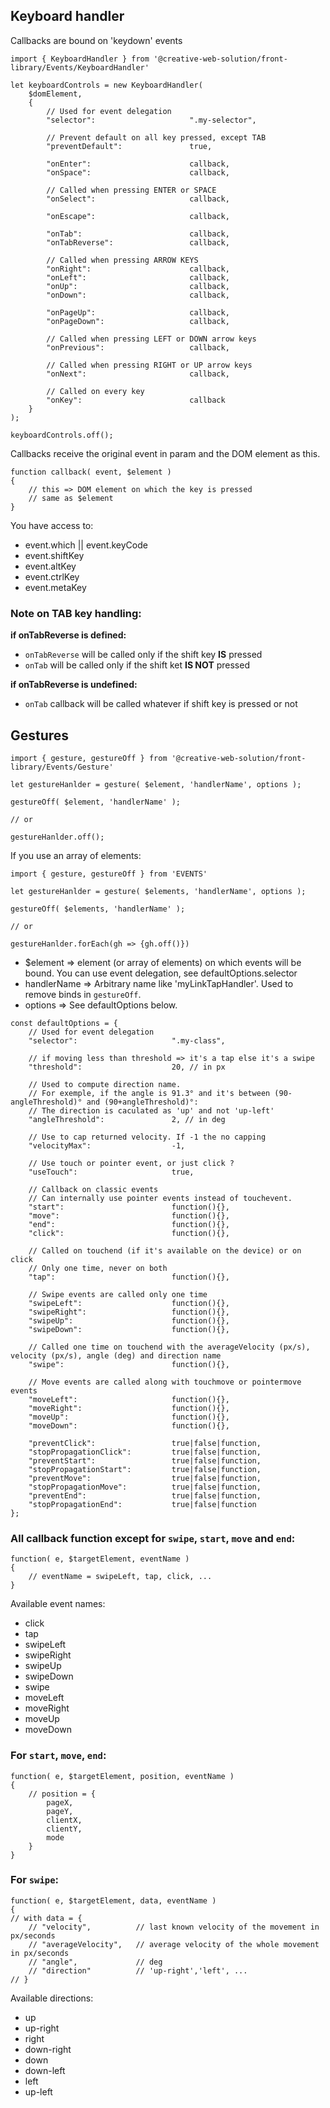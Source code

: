 ## Keyboard handler


Callbacks are bound on 'keydown' events


```
import { KeyboardHandler } from '@creative-web-solution/front-library/Events/KeyboardHandler'

let keyboardControls = new KeyboardHandler(
    $domElement,
    {
        // Used for event delegation
        "selector":                     ".my-selector",

        // Prevent default on all key pressed, except TAB
        "preventDefault":               true,

        "onEnter":                      callback,
        "onSpace":                      callback,

        // Called when pressing ENTER or SPACE
        "onSelect":                     callback,

        "onEscape":                     callback,

        "onTab":                        callback,
        "onTabReverse":                 callback,

        // Called when pressing ARROW KEYS
        "onRight":                      callback,
        "onLeft":                       callback,
        "onUp":                         callback,
        "onDown":                       callback,

        "onPageUp":                     callback,
        "onPageDown":                   callback,

        // Called when pressing LEFT or DOWN arrow keys
        "onPrevious":                   callback,

        // Called when pressing RIGHT or UP arrow keys
        "onNext":                       callback,

        // Called on every key
        "onKey":                        callback
    }
);

keyboardControls.off();
```


Callbacks receive the original event in param and the DOM element as this.

```
function callback( event, $element )
{
    // this => DOM element on which the key is pressed
    // same as $element
}
```

You have access to:

* event.which || event.keyCode
* event.shiftKey
* event.altKey
* event.ctrlKey
* event.metaKey


### Note on TAB key handling:

**if onTabReverse is defined:**

* `onTabReverse` will be called only if the shift key **IS** pressed
* `onTab` will be called only if the shift ket **IS NOT** pressed


**if onTabReverse is undefined:**

* `onTab` callback will be called whatever if shift key is pressed or not

## Gestures

```
import { gesture, gestureOff } from '@creative-web-solution/front-library/Events/Gesture'

let gestureHanlder = gesture( $element, 'handlerName', options );

gestureOff( $element, 'handlerName' );

// or

gestureHanlder.off();
```

If you use an array of elements:

```
import { gesture, gestureOff } from 'EVENTS'

let gestureHanlder = gesture( $elements, 'handlerName', options );

gestureOff( $elements, 'handlerName' );

// or

gestureHanlder.forEach(gh => {gh.off()})
```


* $element => element (or array of elements) on which events will be bound. You can use event delegation, see defaultOptions.selector
* handlerName => Arbitrary name like 'myLinkTapHandler'. Used to remove binds in `gestureOff`.
* options => See defaultOptions below.


```
const defaultOptions = {
    // Used for event delegation
    "selector":                     ".my-class",

    // if moving less than threshold => it's a tap else it's a swipe
    "threshold":                    20, // in px

    // Used to compute direction name.
    // For exemple, if the angle is 91.3° and it's between (90-angleThreshold)° and (90+angleThreshold)°:
    // The direction is caculated as 'up' and not 'up-left'
    "angleThreshold":               2, // in deg

    // Use to cap returned velocity. If -1 the no capping
    "velocityMax":                  -1,

    // Use touch or pointer event, or just click ?
    "useTouch":                     true,

    // Callback on classic events
    // Can internally use pointer events instead of touchevent.
    "start":                        function(){},
    "move":                         function(){},
    "end":                          function(){},
    "click":                        function(){},

    // Called on touchend (if it's available on the device) or on click
    // Only one time, never on both
    "tap":                          function(){},

    // Swipe events are called only one time
    "swipeLeft":                    function(){},
    "swipeRight":                   function(){},
    "swipeUp":                      function(){},
    "swipeDown":                    function(){},

    // Called one time on touchend with the averageVelocity (px/s), velocity (px/s), angle (deg) and direction name
    "swipe":                        function(){},

    // Move events are called along with touchmove or pointermove events
    "moveLeft":                     function(){},
    "moveRight":                    function(){},
    "moveUp":                       function(){},
    "moveDown":                     function(){},

    "preventClick":                 true|false|function,
    "stopPropagationClick":         true|false|function,
    "preventStart":                 true|false|function,
    "stopPropagationStart":         true|false|function,
    "preventMove":                  true|false|function,
    "stopPropagationMove":          true|false|function,
    "preventEnd":                   true|false|function,
    "stopPropagationEnd":           true|false|function
};
```

### All callback function except for `swipe`, `start`, `move` and `end`:

```
function( e, $targetElement, eventName )
{
    // eventName = swipeLeft, tap, click, ...
}
```

Available event names:

* click
* tap
* swipeLeft
* swipeRight
* swipeUp
* swipeDown
* swipe
* moveLeft
* moveRight
* moveUp
* moveDown

### For `start`, `move`, `end`:

```
function( e, $targetElement, position, eventName )
{
    // position = {
        pageX,
        pageY,
        clientX,
        clientY,
        mode
    }
}
```

### For `swipe`:

```
function( e, $targetElement, data, eventName )
{
// with data = {
    // "velocity",          // last known velocity of the movement in px/seconds
    // "averageVelocity",   // average velocity of the whole movement in px/seconds
    // "angle",             // deg
    // "direction"          // 'up-right','left', ...
// }
```

Available directions:

* up
* up-right
* right
* down-right
* down
* down-left
* left
* up-left
